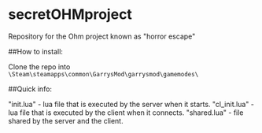 # secretOHMproject
Repository for the Ohm project known as "horror escape"

##How to install:

Clone the repo into `\Steam\steamapps\common\GarrysMod\garrysmod\gamemodes\` 

##Quick info:

"init.lua" - lua file that is executed by the server when it starts.
"cl_init.lua" - lua file that is executed by the client when it connects.
"shared.lua" - file shared by the server and the client.
